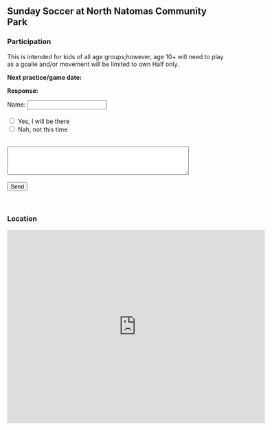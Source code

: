 ## Sunday Soccer at North Natomas Community Park


### Participation 

This is intended for kids of all age groups;however, age  10+ will need to play as a goalie and/or
movement will be limited to own Half only. 
<script src='https://cdnjs.cloudflare.com/ajax/libs/jquery/2.1.3/jquery.min.js'>
 
var d = new Date();
document.getElementById("demo").innerHTML = d.getFullYear();
</script>



<html>
<body>
<form action="mailto:secerbeg@gmail.com" method="post" enctype="text/plain" id="usrform">

<strong>Next practice/game date:&nbsp;   </strong> <p id="demo"></p>

<p><strong>Response:</strong></p>
 
 Name: <input type="text" name="usrname"> 
<br>
<br>
<input type="radio" name="response" value="Yes" /> Yes, I will be there &nbsp;&nbsp;&nbsp;        
<input type="radio" name="response" value="No" /> Nah, not this time
<br>
<br> 
<textarea rows="4" cols="50" name="comment" form="usrform"></textarea>
<br>
<br> 
  <input type="submit" value="Send">
</form>
<br>


<p></p>

<p></p>

</body>
</html>

### Location

<iframe src="https://www.google.com/maps/embed?pb=!1m18!1m12!1m3!1d3115.2081149174373!2d-121.5057462347256!3d38.66708491809208!2m3!1f0!2f0!3f0!3m2!1i1024!2i768!4f13.1!3m3!1m2!1s0x809b29dab223047f%3A0x95040b721abdfb2a!2sNatomas+Park+Soccer+Field+%234%2C+Sacramento%2C+CA+95835!5e0!3m2!1sen!2sus!4v1553707738014" width="600" height="450" frameborder="0" style="border:0" allowfullscreen></iframe>



